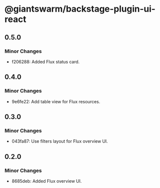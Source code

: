 # @giantswarm/backstage-plugin-ui-react

## 0.5.0

### Minor Changes

- f206288: Added Flux status card.

## 0.4.0

### Minor Changes

- 9e6fe22: Add table view for Flux resources.

## 0.3.0

### Minor Changes

- 043fa87: Use filters layout for Flux overview UI.

## 0.2.0

### Minor Changes

- 8685deb: Added Flux overview UI.
